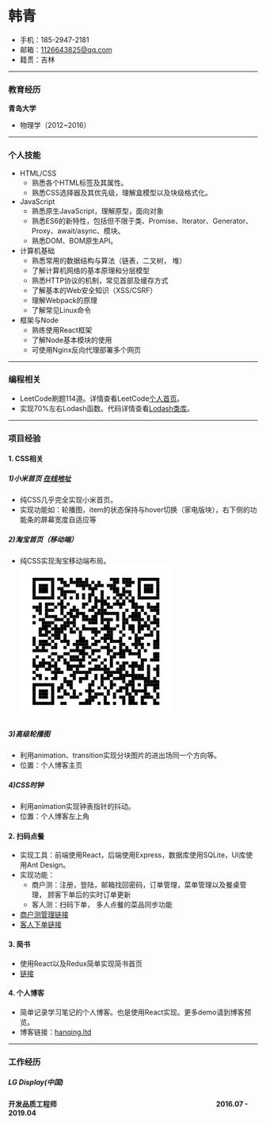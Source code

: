 # 韩青
- 手机：185-2947-2181 
- 邮箱：1126643825@qq.com 
- 籍贯：吉林



---

### 教育经历
**青岛大学** 
- 物理学（2012~2016）

---

### 个人技能
- HTML/CSS
   - 熟悉各个HTML标签及其属性。
   - 熟悉CSS选择器及其优先级，理解盒模型以及块级格式化。
- JavaScript
   - 熟悉原生JavaScript，理解原型，面向对象
   - 熟悉ES6的新特性，包括但不限于类、Promise、Iterator、Generator、Proxy、await/async、模块。
   - 熟悉DOM、BOM原生API。
- 计算机基础
   - 熟悉常用的数据结构与算法（链表，二叉树， 堆）
   - 了解计算机网络的基本原理和分层模型
   - 熟悉HTTP协议的机制，常见首部及缓存方式
   - 了解基本的Web安全知识（XSS/CSRF）
   - 理解Webpack的原理
   - 了解常见Linux命令
- 框架与Node
   - 熟练使用React框架
   - 了解Node基本模块的使用
   - 可使用Nginx反向代理部署多个网页
   
   
---
### 编程相关
- LeetCode刷题114道。详情查看LeetCode[个人首页](https://leetcode.com/hanqing0328)。
- 实现70%左右Lodash函数。代码详情查看[Lodash类库](
https://github.com/hanqing0328/hanqing0328.github.io/blob/master/miao/lodash/)。

---
### 项目经验

#### 1. CSS相关 
##### 1)小米首页 [在线地址](https://hanqing0328.github.io/miao/xiaomi.html)
- 纯CSS几乎完全实现小米首页。
- 实现功能如：轮播图，item的状态保持与hover切换（家电版块），右下侧的功能条的屏幕宽度自适应等


##### 2)淘宝首页（移动端）
- 纯CSS实现淘宝移动端布局。<br>
![taobao](./taobao.png)

##### 3)高级轮播图
- 利用animation、transition实现分块图片的进出场同一个方向等。
- 位置：个人博客主页

##### 4)CSS时钟
- 利用animation实现钟表指针的抖动。
- 位置：个人博客左上角


#### 2. 扫码点餐
- 实现工具：前端使用React，后端使用Express，数据库使用SQLite，UI库使用Ant Design。
- 实现功能：
   - 商户测：注册，登陆，邮箱找回密码，订单管理，菜单管理以及餐桌管理， 顾客下单后的实时订单更新
   - 客人测：扫码下单， 多人点餐的菜品同步功能
- [商户测管理链接](http://rs.hanqing.ltd/#/login)
- [客人下单链接](http://rs.hanqing.ltd/#/landing/r/1/d/1)

#### 3. 简书 
- 使用React以及Redux简单实现简书首页
- [链接](http://js.hanqing.ltd/)

#### 4. 个人博客 
- 简单记录学习笔记的个人博客。也是使用React实现。更多demo请到博客预览。
- 博客链接：[hanqing.ltd](http://hanqing.ltd/)



---
### 工作经历
##### LG Display(中国)
**开发品质工程师**　　　　　　　　　　　　　　　　　　　　　　　**2016.07 - 2019.04**


